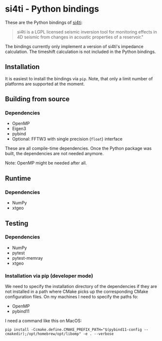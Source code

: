 # si4ti - Python bindings

These are the Python bindings of [si4ti](https://github.com/equinor/si4ti):
> si4ti is a LGPL licensed seismic inversion tool for monitoring effects in 4D
> seismic from changes in acoustic properties of a reservoir."

The bindings currently only implement a version of si4ti's impedance
calculation. The timeshift calculation is not included in the Python bindings.


## Installation

It is easiest to install the bindings via `pip`. Note, that only a limit number
of platforms are supported at the moment.

## Building from source

### Dependencies

-   OpenMP
-   Eigen3
-   pybind
-   Optional: FFTW3 with single precision (`float`) interface

These are all compile-time dependencies. Once the Python package was built, the
dependencies are not needed anymore.

Note: OpenMP might be needed after all.

## Runtime

### Dependencies

-   NumPy
-   xtgeo

## Testing

### Dependencies

-   NumPy
-   pytest
-   pytest-memray
-   xtgeo

### Installation via pip (developer mode)

We need to specify the installation directory of the dependencies if they are
not installed in a path where CMake picks up the corresponding CMake
configuration files. On my machines I need to specify the paths fo:

-   OpenMP
-   pybind11

I need a command like this on MacOS:

```text
pip install -Ccmake.define.CMAKE_PREFIX_PATH="$(pybind11-config --cmakedir);/opt/homebrew/opt/libomp" -e . --verbose
```
